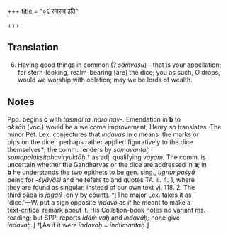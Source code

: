 +++
title = "०६ संवसव इति"

+++
## Translation
6. Having good things in common (? *sáṁvasu*)—that is your appellation;  
for stern-looking, realm-bearing \[are\] the dice; you as such, O drops,  
would we worship with oblation; may we be lords of wealth.

## Notes
Ppp. begins **c** with *tasmāi ta indro hav-*. Emendation in **b** to  
*akṣāḥ* (voc.) would be a welcome improvement; Henry so translates. The  
minor Pet. Lex. conjectures that *indavas* in **c** means 'the marks or  
pips on the dice': perhaps rather applied figuratively to the dice  
themselves\*; the comm. renders by *somavantaḥ  
somopalakṣitahaviryuktāḥ*,† as adj. qualifying *vayam*. The comm. is  
uncertain whether the Gandharvas or the dice are addressed in **a**; in  
**b** he understands the two epithets to be gen. sing., *ugrampaśyā*  
being for *-śyāyās!* and he refers to and quotes TA. ii. 4. 1, where  
they are found as singular, instead of our own text vi. 118. 2. The  
third pāda is *jagatī* ⌊only by count⌋. \*⌊The major Lex. takes it as  
'dice.'—W. put a sign opposite *indavo* as if he meant to make a  
text-critical remark about it. His Collation-book notes no variant ms.  
reading; but SPP. reports *idáṁ vaḥ* and *indaváḥ;* none give  
*índavaḥ*.⌋ †⌊As if it were *índavaḥ* = *índtimantaḥ*.⌋
